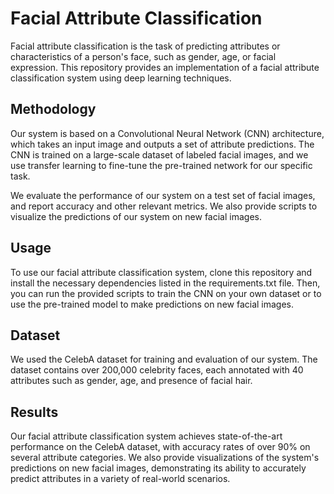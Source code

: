 # Facial Attribute Classification

Facial attribute classification is the task of predicting attributes or characteristics of a person's face, such as gender, age, or facial expression. This repository provides an implementation of a facial attribute classification system using deep learning techniques.

## Methodology

Our system is based on a Convolutional Neural Network (CNN) architecture, which takes an input image and outputs a set of attribute predictions. The CNN is trained on a large-scale dataset of labeled facial images, and we use transfer learning to fine-tune the pre-trained network for our specific task.

We evaluate the performance of our system on a test set of facial images, and report accuracy and other relevant metrics. We also provide scripts to visualize the predictions of our system on new facial images.

## Usage

To use our facial attribute classification system, clone this repository and install the necessary dependencies listed in the requirements.txt file. Then, you can run the provided scripts to train the CNN on your own dataset or to use the pre-trained model to make predictions on new facial images.

## Dataset

We used the CelebA dataset for training and evaluation of our system. The dataset contains over 200,000 celebrity faces, each annotated with 40 attributes such as gender, age, and presence of facial hair.

## Results

Our facial attribute classification system achieves state-of-the-art performance on the CelebA dataset, with accuracy rates of over 90% on several attribute categories. We also provide visualizations of the system's predictions on new facial images, demonstrating its ability to accurately predict attributes in a variety of real-world scenarios.
